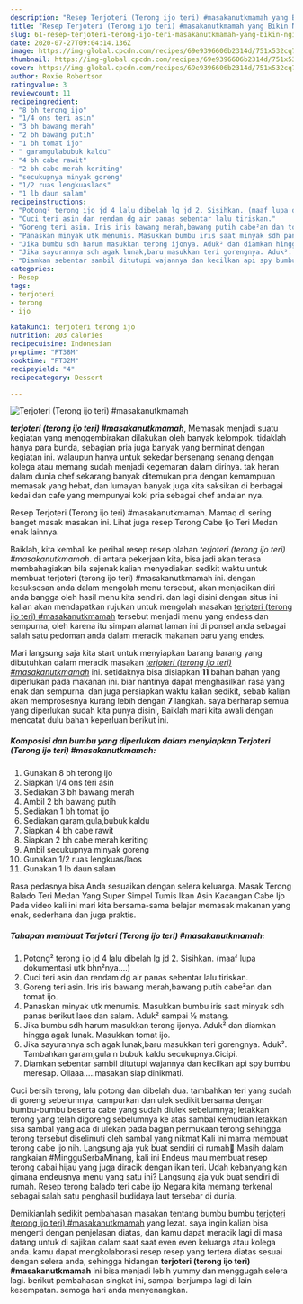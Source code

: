 ```yaml
---
description: "Resep Terjoteri (Terong ijo teri) #masakanutkmamah yang Bikin Ngiler"
title: "Resep Terjoteri (Terong ijo teri) #masakanutkmamah yang Bikin Ngiler"
slug: 61-resep-terjoteri-terong-ijo-teri-masakanutkmamah-yang-bikin-ngiler
date: 2020-07-27T09:04:14.136Z
image: https://img-global.cpcdn.com/recipes/69e9396606b2314d/751x532cq70/terjoteri-terong-ijo-teri-masakanutkmamah-foto-resep-utama.jpg
thumbnail: https://img-global.cpcdn.com/recipes/69e9396606b2314d/751x532cq70/terjoteri-terong-ijo-teri-masakanutkmamah-foto-resep-utama.jpg
cover: https://img-global.cpcdn.com/recipes/69e9396606b2314d/751x532cq70/terjoteri-terong-ijo-teri-masakanutkmamah-foto-resep-utama.jpg
author: Roxie Robertson
ratingvalue: 3
reviewcount: 11
recipeingredient:
- "8 bh terong ijo"
- "1/4 ons teri asin"
- "3 bh bawang merah"
- "2 bh bawang putih"
- "1 bh tomat ijo"
- " garamgulabubuk kaldu"
- "4 bh cabe rawit"
- "2 bh cabe merah keriting"
- "secukupnya minyak goreng"
- "1/2 ruas lengkuaslaos"
- "1 lb daun salam"
recipeinstructions:
- "Potong² terong ijo jd 4 lalu dibelah lg jd 2. Sisihkan. (maaf lupa dokumentasi utk bhn²nya....)"
- "Cuci teri asin dan rendam dg air panas sebentar lalu tiriskan."
- "Goreng teri asin. Iris iris bawang merah,bawang putih cabe²an dan tomat ijo."
- "Panaskan minyak utk menumis. Masukkan bumbu iris saat minyak sdh panas berikut laos dan salam. Aduk² sampai ½ matang."
- "Jika bumbu sdh harum masukkan terong ijonya. Aduk² dan diamkan hingga agak lunak. Masukkan tomat ijo."
- "Jika sayurannya sdh agak lunak,baru masukkan teri gorengnya. Aduk². Tambahkan garam,gula n bubuk kaldu secukupnya.Cicipi."
- "Diamkan sebentar sambil ditutupi wajannya dan kecilkan api spy bumbu meresap. Ollaaa.....masakan siap dinikmati."
categories:
- Resep
tags:
- terjoteri
- terong
- ijo

katakunci: terjoteri terong ijo 
nutrition: 203 calories
recipecuisine: Indonesian
preptime: "PT38M"
cooktime: "PT32M"
recipeyield: "4"
recipecategory: Dessert

---
```



![Terjoteri (Terong ijo teri) #masakanutkmamah](https://img-global.cpcdn.com/recipes/69e9396606b2314d/751x532cq70/terjoteri-terong-ijo-teri-masakanutkmamah-foto-resep-utama.jpg)

<b><i>terjoteri (terong ijo teri) #masakanutkmamah</i></b>, Memasak menjadi suatu kegiatan yang menggembirakan dilakukan oleh banyak kelompok. tidaklah hanya para bunda, sebagian pria juga banyak yang berminat dengan kegiatan ini. walaupun hanya untuk sekedar bersenang senang dengan kolega atau memang sudah menjadi kegemaran dalam dirinya. tak heran dalam dunia chef sekarang banyak ditemukan pria dengan kemampuan memasak yang hebat, dan lumayan banyak juga kita saksikan di berbagai kedai dan cafe yang mempunyai koki pria sebagai chef andalan nya.

Resep Terjoteri (Terong ijo teri) #masakanutkmamah. Mamaq dl sering banget masak masakan ini. Lihat juga resep Terong Cabe Ijo Teri Medan enak lainnya.

Baiklah, kita kembali ke perihal resep resep olahan <i>terjoteri (terong ijo teri) #masakanutkmamah</i>. di antara pekerjaan kita, bisa jadi akan terasa membahagiakan bila sejenak kalian menyediakan sedikit waktu untuk membuat terjoteri (terong ijo teri) #masakanutkmamah ini. dengan kesuksesan anda dalam mengolah menu tersebut, akan menjadikan diri anda bangga oleh hasil menu kita sendiri. dan lagi disini dengan situs ini kalian akan mendapatkan rujukan untuk mengolah masakan <u>terjoteri (terong ijo teri) #masakanutkmamah</u> tersebut menjadi menu yang endess dan sempurna, oleh karena itu simpan alamat laman ini di ponsel anda sebagai salah satu pedoman anda dalam meracik makanan baru yang endes.


Mari langsung saja kita start untuk menyiapkan barang barang yang dibutuhkan dalam meracik masakan <u><i>terjoteri (terong ijo teri) #masakanutkmamah</i></u> ini. setidaknya bisa disiapkan <b>11</b> bahan bahan yang diperlukan pada makanan ini. biar nantinya dapat menghasilkan rasa yang enak dan sempurna. dan juga persiapkan waktu kalian sedikit, sebab kalian akan memprosesnya kurang lebih dengan <b>7</b> langkah. saya berharap semua yang diperlukan sudah kita punya disini, Baiklah mari kita awali dengan mencatat dulu bahan keperluan berikut ini.

<!--inarticleads1-->

##### Komposisi dan bumbu yang diperlukan dalam menyiapkan Terjoteri (Terong ijo teri) #masakanutkmamah:

1. Gunakan 8 bh terong ijo
1. Siapkan 1/4 ons teri asin
1. Sediakan 3 bh bawang merah
1. Ambil 2 bh bawang putih
1. Sediakan 1 bh tomat ijo
1. Sediakan  garam,gula,bubuk kaldu
1. Siapkan 4 bh cabe rawit
1. Siapkan 2 bh cabe merah keriting
1. Ambil secukupnya minyak goreng
1. Gunakan 1/2 ruas lengkuas/laos
1. Gunakan 1 lb daun salam


Rasa pedasnya bisa Anda sesuaikan dengan selera keluarga. Masak Terong Balado Teri Medan Yang Super Simpel Tumis Ikan Asin Kacangan Cabe Ijo Pada video kali ini mari kita bersama-sama belajar memasak makanan yang enak, sederhana dan juga praktis. 

<!--inarticleads2-->

##### Tahapan membuat Terjoteri (Terong ijo teri) #masakanutkmamah:

1. Potong² terong ijo jd 4 lalu dibelah lg jd 2. Sisihkan. (maaf lupa dokumentasi utk bhn²nya....)
1. Cuci teri asin dan rendam dg air panas sebentar lalu tiriskan.
1. Goreng teri asin. Iris iris bawang merah,bawang putih cabe²an dan tomat ijo.
1. Panaskan minyak utk menumis. Masukkan bumbu iris saat minyak sdh panas berikut laos dan salam. Aduk² sampai ½ matang.
1. Jika bumbu sdh harum masukkan terong ijonya. Aduk² dan diamkan hingga agak lunak. Masukkan tomat ijo.
1. Jika sayurannya sdh agak lunak,baru masukkan teri gorengnya. Aduk². Tambahkan garam,gula n bubuk kaldu secukupnya.Cicipi.
1. Diamkan sebentar sambil ditutupi wajannya dan kecilkan api spy bumbu meresap. Ollaaa.....masakan siap dinikmati.


Cuci bersih terong, lalu potong dan dibelah dua. tambahkan teri yang sudah di goreng sebelumnya, campurkan dan ulek sedikit bersama dengan bumbu-bumbu beserta cabe yang sudah diulek sebelumnya; letakkan terong yang telah digoreng sebelumnya ke atas sambal kemudian letakkan sisa sambal yang ada di ulekan pada bagian permukaan terong sehingga terong tersebut diselimuti oleh sambal yang nikmat Kali ini mama membuat terong cabe ijo nih. Langsung aja yuk buat sendiri di rumah🥰 Masih dalam rangkaian #MingguSerbaMinang, kali ini Endeus mau membuat resep terong cabai hijau yang juga diracik dengan ikan teri. Udah kebanyang kan gimana endeusnya menu yang satu ini? Langsung aja yuk buat sendiri di rumah. Resep terong balado teri cabe ijo Negara kita memang terkenal sebagai salah satu penghasil budidaya laut tersebar di dunia. 

Demikianlah sedikit pembahasan masakan tentang bumbu bumbu <u>terjoteri (terong ijo teri) #masakanutkmamah</u> yang lezat. saya ingin kalian bisa mengerti dengan penjelasan diatas, dan kamu dapat meracik lagi di masa datang untuk di sajikan dalam saat saat even even keluarga atau kolega anda. kamu dapat mengkolaborasi resep resep yang tertera diatas sesuai dengan selera anda, sehingga hidangan <b>terjoteri (terong ijo teri) #masakanutkmamah</b> ini bisa menjadi lebih yummy dan menggugah selera lagi. berikut pembahasan singkat ini, sampai berjumpa lagi di lain kesempatan. semoga hari anda menyenangkan.
